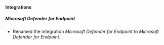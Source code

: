 
#### Integrations
##### Microsoft Defender for Endpoint
- Renamed the integration *Microsoft Defender for Endpoint* to *Microsoft Defender for Endpoint*.
